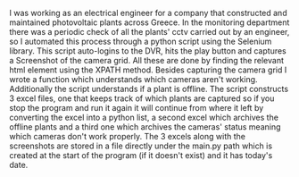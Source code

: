 I was working as an electrical engineer for a company that constructed and maintained photovoltaic plants across Greece. In the monitoring department there was a periodic check of all the plants' cctv carried out by an engineer, so I automated this process through a python script using the Selenium library. This script auto-logins to the DVR, hits the play button and captures a Screenshot of the camera grid. All these are done by finding the relevant html element using the XPATH method. Besides capturing the camera grid I wrote a function which understands which cameras aren't working. Additionally the script understands if a plant is offline. The script constructs 3 excel files, one that keeps track of which plants are captured so if you stop the program and run it again it will continue from where it left by converting the excel into a python list, a second excel which archives the offline plants and a third one which archives the cameras' status meaning which cameras don't work properly. The 3 excels along with the screenshots are stored in a file directly under the main.py path which is created at the start of the program (if it doesn't exist) and it has today's date.
